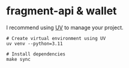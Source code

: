 # fragment-api & wallet

I recommend using [UV](https://docs.astral.sh/uv/) to manage your project.

```shell
# Create virtual environment using UV
uv venv --python=3.11

# Install dependencies
make sync
```